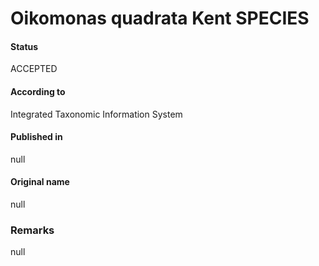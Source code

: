 Oikomonas quadrata Kent SPECIES
=======

#### Status
ACCEPTED

#### According to
Integrated Taxonomic Information System

#### Published in
null

#### Original name
null

### Remarks
null